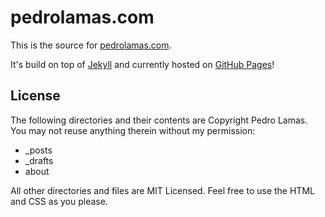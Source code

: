 # pedrolamas.com

This is the source for [pedrolamas.com](https://www.pedrolamas.com).

It's build on top of [Jekyll](https://jekyllrb.com) and currently hosted on [GitHub Pages](https://pages.github.com)!

## License

The following directories and their contents are Copyright Pedro Lamas. You may not reuse anything therein without my permission:

 * _posts
 * _drafts
 * about

All other directories and files are MIT Licensed. Feel free to use the HTML and CSS as you please.